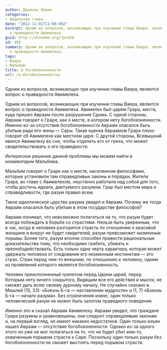 ```yaml
---
author: Даниэль Левин
categories:
- Недельная глава
date: "2012-11-01T11:00:00Z"
excerpt: Одним из вопросов, возникающих при изучении главы Ваера, является вопрос
  о праведности Авимелеха.
guid: http://shinmem.org/?p=456
id: 456
summary: Одним из вопросов, возникающих при изучении главы Ваера, является вопрос
  о праведности Авимелеха.
tags:
- Ваера
- Мальбим
title: О богобоязненности
url: /о-богобоязненности/
---
```

Одним из вопросов, возникающих при изучении главы Ваера, является вопрос о праведности Авимелеха.<!--more-->

Одним из вопросов, возникающих при изучении главы Ваера, является вопрос о праведности Авимелеха. Авимелех был царем Грара, места, куда пришел Авраам после разрушения Сдома. С одной стороны, Авраам говорит о Граре, как о месте, в котором нету богобоязненности. Именно из-за отсутствия богобоязненности Авраам опасался быть убитым ради его жены — Сары. Такая оценка Авраамом Грара плохо говорит об Авимелехе как местном царе. С другой стороны, Всевышний явился Авимелеху во сне, чтобы отдалить его от греха, что может свидетельствовать о его праведности. 

Интересное решение данной проблемы мы можем найти в комментарии Мальбима. 

Мальбим говорит о Граре как о месте, населенном философами, которые установили там справедливые законы и порядки. Жители Грара, во главе с Авимелехом, неустанно работали над собой для того, чтобы достичь идеала, диктуемого разумом. Грар был местом мира и справедливости, где разум правил всем. 

Такое идиллическое царство разума увидел и Авраам. Почему же тогда Авраам опасался быть убитым в этом государстве философов? 

Авраам понимал, что невозможно полагаться на то, что разум будет всегда побеждать в борьбе со страстями. Нельзя быть уверенным, что в час, когда в человеке разгорится страсть по отношению к красивой женщине и вокруг не будет свидетелей, разум превозможет низменные порывы. Более того, разум вполне способен привести рациональные доказательства тому, что необходимо грабить, убивать и прелюбодействовать. Есть только одна черта характера, которая может удержать человека от следования его низменным инстинктам — это страх. Страх перед чем-то внешним, по отношению к человеку, одним из проявлений которого является богобоязненность. 

Человек преисполненный трепетом перед Царем царей, перед Которым нету ничего сокрытого, Видящим все его действия и мысли, не сможет дать волю своему дурному началу. Не случайно сказано в Мишлей (15, 33): «Боязнь Б-га — наставление мудрости» и (1, 7) «Боязнь Б-га — начало разума». Без ограничения извне, один только человеческий разум не может быть залогом праведного поведения. 

Именно это и сказал Авраам Авимелеху. Авраам увидел, что граждане Грара разумны и уравновешены, они следуют справедливым законам и, на первый взгляд, не имеют никаких недостатков. Один только изъян нашел Авраам — отсутствие богобоязненности. Однако из-за одного этого он уже не мог полагаться на то, что не будет убит кем-то, охваченным порывом страсти к Саре. Поскольку один только разум без богобоязненности не сможет выстоять перед порывом страсти.